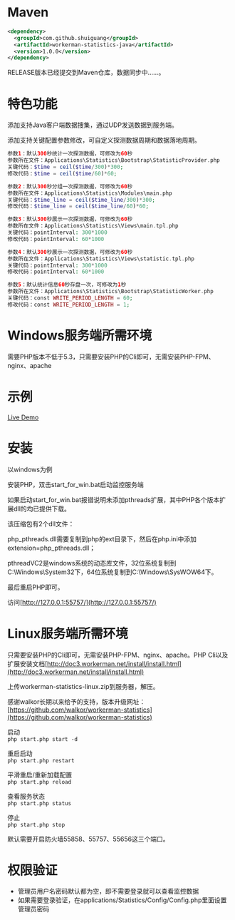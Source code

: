 Maven
=======
```xml
<dependency>
  <groupId>com.github.shuiguang</groupId>
  <artifactId>workerman-statistics-java</artifactId>
  <version>1.0.0</version>
</dependency>
```

RELEASE版本已经提交到Maven仓库，数据同步中……。

特色功能
=======

添加支持Java客户端数据搜集，通过UDP发送数据到服务端。

添加支持关键配置参数修改，可自定义探测数据周期和数据落地周期。

```php
参数1：默认300秒统计一次探测数据，可修改为60秒
参数所在文件：Applications\Statistics\Bootstrap\StatisticProvider.php
关键代码：$time = ceil($time/300)*300;
修改代码：$time = ceil($time/60)*60;

参数2：默认300秒分组一次探测数据，可修改为60秒
参数所在文件：Applications\Statistics\Modules\main.php
关键代码：$time_line = ceil($time_line/300)*300;
修改代码：$time_line = ceil($time_line/60)*60;

参数3：默认300秒展示一次探测数据，可修改为60秒
参数所在文件：Applications\Statistics\Views\main.tpl.php
关键代码：pointInterval: 300*1000
修改代码：pointInterval: 60*1000

参数4：默认300秒展示一次探测数据，可修改为60秒
参数所在文件：Applications\Statistics\Views\statistic.tpl.php
关键代码：pointInterval: 300*1000
修改代码：pointInterval: 60*1000

参数5：默认统计信息60秒存盘一次，可修改为1秒
参数所在文件：Applications\Statistics\Bootstrap\StatisticWorker.php
关键代码：const WRITE_PERIOD_LENGTH = 60;
修改代码：const WRITE_PERIOD_LENGTH = 1;

```

Windows服务端所需环境
========

需要PHP版本不低于5.3，只需要安装PHP的Cli即可，无需安装PHP-FPM、nginx、apache

示例
========
[Live Demo](http://www.workerman.net:55757/)

安装
=========

以windows为例

安装PHP，双击start_for_win.bat启动监控服务端

如果启动start_for_win.bat报错说明未添加pthreads扩展，其中PHP各个版本扩展dll的均已提供下载。

该压缩包有2个dll文件：

php_pthreads.dll需要复制到php的ext目录下，然后在php.ini中添加extension=php_pthreads.dll；

pthreadVC2是windows系统的动态库文件，32位系统复制到C:\Windows\System32下，64位系统复制到C:\Windows\SysWOW64下。

最后重启PHP即可。

访问[http://127.0.0.1:55757/](http://127.0.0.1:55757/)

Linux服务端所需环境
======
只需要安装PHP的Cli即可，无需安装PHP-FPM、nginx、apache。PHP Cli以及扩展安装文档[http://doc3.workerman.net/install/install.html](http://doc3.workerman.net/install/install.html)

上传workerman-statistics-linux.zip到服务器，解压。

感谢walkor长期以来给予的支持，版本升级网址：[https://github.com/walkor/workerman-statistics](https://github.com/walkor/workerman-statistics)

启动  
`php start.php start -d`

重启启动  
`php start.php restart`

平滑重启/重新加载配置  
`php start.php reload`

查看服务状态  
`php start.php status`

停止  
`php start.php stop`

默认需要开启防火墙55858、55757、55656这三个端口。


权限验证
=======

  *  管理员用户名密码默认都为空，即不需要登录就可以查看监控数据
  *  如果需要登录验证，在applications/Statistics/Config/Config.php里面设置管理员密码

